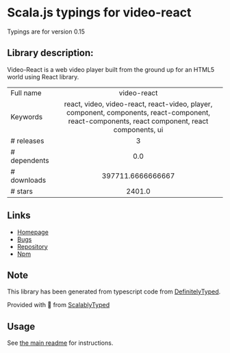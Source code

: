 
# Scala.js typings for video-react

Typings are for version 0.15

## Library description:
Video-React is a web video player built from the ground up for an HTML5 world using React library.

|                    |                 |
| ------------------ | :-------------: |
| Full name          | video-react |
| Keywords           | react, video, video-react, react-video, player, component, components, react-component, react-components, react component, react components, ui |
| # releases         | 3 |
| # dependents       | 0.0 |
| # downloads        | 397711.6666666667 |
| # stars            | 2401.0 |

## Links
- [Homepage](https://github.com/video-react/video-react#readme)
- [Bugs](https://github.com/video-react/video-react/issues)
- [Repository](https://github.com/video-react/video-react)
- [Npm](https://www.npmjs.com/package/video-react)
    


## Note
This library has been generated from typescript code from [DefinitelyTyped](https://definitelytyped.org).

Provided with :purple_heart: from [ScalablyTyped](https://github.com/oyvindberg/ScalablyTyped)

## Usage
See [the main readme](../../readme.md) for instructions.


